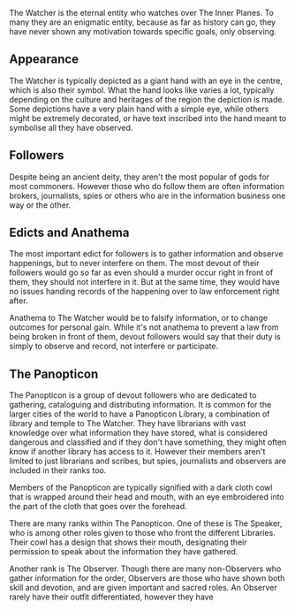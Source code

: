 The Watcher is the eternal entity who watches over The Inner Planes. To many they are an enigmatic entity, because as far as history can go, they have never shown any motivation towards specific goals, only observing.

## Appearance
The Watcher is typically depicted as a giant hand with an eye in the centre, which is also their symbol. What the hand looks like varies a lot, typically depending on the culture and heritages of the region the depiction is made. Some depictions have a very plain hand with a simple eye, while others might be extremely decorated, or have text inscribed into the hand meant to symbolise all they have observed.

## Followers
Despite being an ancient deity, they aren't the most popular of gods for most commoners. However those who do follow them are often information brokers, journalists, spies or others who are in the information business one way or the other.

## Edicts and Anathema
The most important edict for followers is to gather information and observe happenings, but to never interfere on them. The most devout of their followers would go so far as even should a murder occur right in front of them, they should not interfere in it. But at the same time, they would have no issues handing records of the happening over to law enforcement right after.

Anathema to The Watcher would be to falsify information, or to change outcomes for personal gain. While it's not anathema to prevent a law from being broken in front of them, devout followers would say that their duty is simply to observe and record, not interfere or participate.

## The Panopticon
The Panopticon is a group of devout followers who are dedicated to gathering, cataloguing and distributing information. It is common for the larger cities of the world to have a Panopticon Library, a combination of library and temple to The Watcher. They have librarians with vast knowledge over what information they have stored, what is considered dangerous and classified and if they don't have something, they might often know if another library has access to it. However their members aren't limited to just librarians and scribes, but spies, journalists and observers are included in their ranks too.

Members of the Panopticon are typically signified with a dark cloth cowl that is wrapped around their head and mouth, with an eye embroidered into the part of the cloth that goes over the forehead.

There are many ranks within The Panopticon. One of these is The Speaker, who is among other roles given to those who front the different Libraries. Their cowl has a design that shows their mouth, designating their permission to speak about the information they have gathered.

Another rank is The Observer. Though there are many non-Observers who gather information for the order, Observers are those who have shown both skill and devotion, and are given important and sacred roles. An Observer rarely have their outfit differentiated, however they have 

